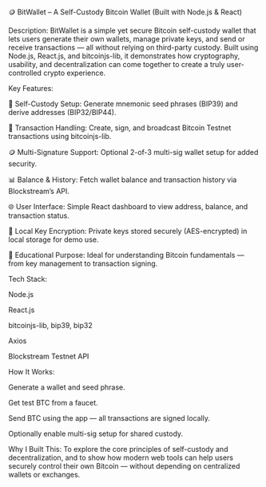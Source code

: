 🪙 BitWallet – A Self-Custody Bitcoin Wallet (Built with Node.js & React)

Description:
BitWallet is a simple yet secure Bitcoin self-custody wallet that lets users generate their own wallets, manage private keys, and send or receive transactions — all without relying on third-party custody. Built using Node.js, React.js, and bitcoinjs-lib, it demonstrates how cryptography, usability, and decentralization can come together to create a truly user-controlled crypto experience.

Key Features:

🔐 Self-Custody Setup: Generate mnemonic seed phrases (BIP39) and derive addresses (BIP32/BIP44).

💸 Transaction Handling: Create, sign, and broadcast Bitcoin Testnet transactions using bitcoinjs-lib.

🪙 Multi-Signature Support: Optional 2-of-3 multi-sig wallet setup for added security.

📊 Balance & History: Fetch wallet balance and transaction history via Blockstream’s API.

🌐 User Interface: Simple React dashboard to view address, balance, and transaction status.

🔏 Local Key Encryption: Private keys stored securely (AES-encrypted) in local storage for demo use.

🧠 Educational Purpose: Ideal for understanding Bitcoin fundamentals — from key management to transaction signing.

Tech Stack:

Node.js

React.js

bitcoinjs-lib, bip39, bip32

Axios

Blockstream Testnet API

How It Works:

Generate a wallet and seed phrase.

Get test BTC from a faucet.

Send BTC using the app — all transactions are signed locally.

Optionally enable multi-sig setup for shared custody.

Why I Built This:
To explore the core principles of self-custody and decentralization, and to show how modern web tools can help users securely control their own Bitcoin — without depending on centralized wallets or exchanges.